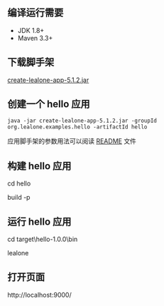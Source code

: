 ## 编译运行需要

* JDK 1.8+
* Maven 3.3+


## 下载脚手架

[create-lealone-app-5.1.2.jar](https://github.com/lealone/Lealone-Plugins/releases/download/lealone-plugins-5.1.2/create-lealone-app-5.1.2.jar)


## 创建一个 hello 应用

`java -jar create-lealone-app-5.1.2.jar -groupId org.lealone.examples.hello -artifactId hello`

应用脚手架的参数用法可以阅读 [README](https://github.com/lealone/Lealone-Plugins/blob/master/service/create-app/README.md) 文件


## 构建 hello 应用

cd hello

build -p


## 运行 hello 应用

cd target\hello-1.0.0\bin

lealone


## 打开页面

http://localhost:9000/

